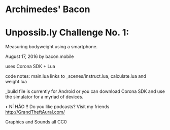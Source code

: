 # Archimedes' Bacon
# Unpossib.ly Challenge No. 1:
Measuring bodyweight using a smartphone.


August 17, 2016
by bacon.mobile


uses Corona SDK + Lua


code notes: main.lua links to _scenes/instruct.lua, calculate.lua and weight.lua

_build file is currently for Android or you can download Corona SDK and use the simulator for a myriad of devices.



• NÍ HÂO !! Do you like podcasts? Visit my friends http://GrandTheftAural.com/




Graphics and Sounds all CC0
